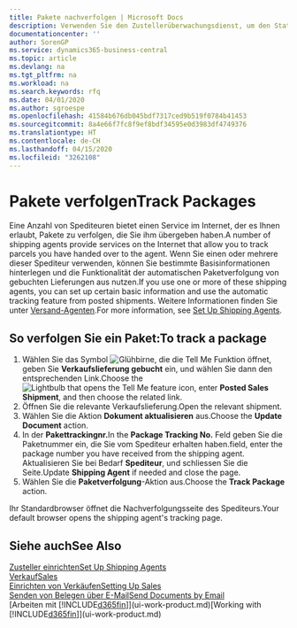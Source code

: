 ```yaml
---
title: Pakete nachverfolgen | Microsoft Docs
description: Verwenden Sie den Zustellerüberwachungsdienst, um den Status einer Lieferung anzuzeigen.
documentationcenter: ''
author: SorenGP
ms.service: dynamics365-business-central
ms.topic: article
ms.devlang: na
ms.tgt_pltfrm: na
ms.workload: na
ms.search.keywords: rfq
ms.date: 04/01/2020
ms.author: sgroespe
ms.openlocfilehash: 41584b676db045bdf7317ced9b519f0784b41453
ms.sourcegitcommit: 8a4e66f7fc8f9ef8bdf34595e0d3983df4749376
ms.translationtype: HT
ms.contentlocale: de-CH
ms.lasthandoff: 04/15/2020
ms.locfileid: "3262108"
---
```

# <a name="track-packages"></a><span data-ttu-id="28c48-103">Pakete verfolgen</span><span class="sxs-lookup"><span data-stu-id="28c48-103">Track Packages</span></span>
<span data-ttu-id="28c48-104">Eine Anzahl von Spediteuren bietet einen Service im Internet, der es Ihnen erlaubt, Pakete zu verfolgen, die Sie ihm übergeben haben.</span><span class="sxs-lookup"><span data-stu-id="28c48-104">A number of shipping agents provide services on the Internet that allow you to track parcels you have handed over to the agent.</span></span> <span data-ttu-id="28c48-105">Wenn Sie einen oder mehrere dieser Spediteur verwenden, können Sie bestimmte Basisinformationen hinterlegen und die Funktionalität der automatischen Paketverfolgung von gebuchten Lieferungen aus nutzen.</span><span class="sxs-lookup"><span data-stu-id="28c48-105">If you use one or more of these shipping agents, you can set up certain basic information and use the automatic tracking feature from posted shipments.</span></span> <span data-ttu-id="28c48-106">Weitere Informationen finden Sie unter [Versand-Agenten](sales-how-to-set-up-shipping-agents.md).</span><span class="sxs-lookup"><span data-stu-id="28c48-106">For more information, see [Set Up Shipping Agents](sales-how-to-set-up-shipping-agents.md).</span></span>  

## <a name="to-track-a-package"></a><span data-ttu-id="28c48-107">So verfolgen Sie ein Paket:</span><span class="sxs-lookup"><span data-stu-id="28c48-107">To track a package</span></span>
1. <span data-ttu-id="28c48-108">Wählen Sie das Symbol ![Glühbirne, die die Tell Me Funktion öffnet](media/ui-search/search_small.png "Tell Me-Funktion"), geben Sie **Verkaufslieferung gebucht** ein, und wählen Sie dann den entsprechenden Link.</span><span class="sxs-lookup"><span data-stu-id="28c48-108">Choose the ![Lightbulb that opens the Tell Me feature](media/ui-search/search_small.png "Tell me what you want to do") icon, enter **Posted Sales Shipment**, and then choose the related link.</span></span>
2. <span data-ttu-id="28c48-109">Öffnen Sie die relevante Verkaufslieferung.</span><span class="sxs-lookup"><span data-stu-id="28c48-109">Open the relevant shipment.</span></span>
3. <span data-ttu-id="28c48-110">Wählen Sie die Aktion **Dokument aktualisieren** aus.</span><span class="sxs-lookup"><span data-stu-id="28c48-110">Choose the **Update Document** action.</span></span>
4. <span data-ttu-id="28c48-111">In der **Pakettrackingnr.**</span><span class="sxs-lookup"><span data-stu-id="28c48-111">In the **Package Tracking No.**</span></span> <span data-ttu-id="28c48-112">Feld geben Sie die Paketnummer ein, die Sie vom Spediteur erhalten haben.</span><span class="sxs-lookup"><span data-stu-id="28c48-112">field, enter the package number you have received from the shipping agent.</span></span> <span data-ttu-id="28c48-113">Aktualisieren Sie bei Bedarf **Spediteur**, und schliessen Sie die Seite.</span><span class="sxs-lookup"><span data-stu-id="28c48-113">Update **Shipping Agent** if needed and close the page.</span></span>
5. <span data-ttu-id="28c48-114">Wählen Sie die **Paketverfolgung**-Aktion aus.</span><span class="sxs-lookup"><span data-stu-id="28c48-114">Choose the **Track Package** action.</span></span>

<span data-ttu-id="28c48-115">Ihr Standardbrowser öffnet die Nachverfolgungsseite des Spediteurs.</span><span class="sxs-lookup"><span data-stu-id="28c48-115">Your default browser opens the shipping agent's tracking page.</span></span>

## <a name="see-also"></a><span data-ttu-id="28c48-116">Siehe auch</span><span class="sxs-lookup"><span data-stu-id="28c48-116">See Also</span></span>
[<span data-ttu-id="28c48-117">Zusteller einrichten</span><span class="sxs-lookup"><span data-stu-id="28c48-117">Set Up Shipping Agents</span></span>](sales-how-to-set-up-shipping-agents.md)  
[<span data-ttu-id="28c48-118">Verkauf</span><span class="sxs-lookup"><span data-stu-id="28c48-118">Sales</span></span>](sales-manage-sales.md)  
[<span data-ttu-id="28c48-119">Einrichten von Verkäufen</span><span class="sxs-lookup"><span data-stu-id="28c48-119">Setting Up Sales</span></span>](sales-setup-sales.md)  
[<span data-ttu-id="28c48-120">Senden von Belegen über E-Mail</span><span class="sxs-lookup"><span data-stu-id="28c48-120">Send Documents by Email</span></span>](ui-how-send-documents-email.md)  
<span data-ttu-id="28c48-121">[Arbeiten mit [!INCLUDE[d365fin](includes/d365fin_md.md)]](ui-work-product.md)</span><span class="sxs-lookup"><span data-stu-id="28c48-121">[Working with [!INCLUDE[d365fin](includes/d365fin_md.md)]](ui-work-product.md)</span></span>
